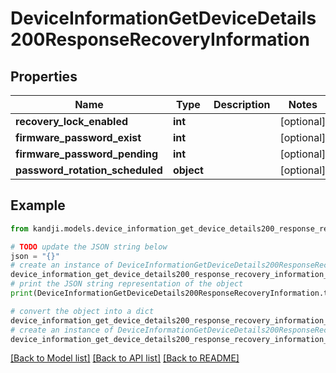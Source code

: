 # DeviceInformationGetDeviceDetails200ResponseRecoveryInformation


## Properties

Name | Type | Description | Notes
------------ | ------------- | ------------- | -------------
**recovery_lock_enabled** | **int** |  | [optional] 
**firmware_password_exist** | **int** |  | [optional] 
**firmware_password_pending** | **int** |  | [optional] 
**password_rotation_scheduled** | **object** |  | [optional] 

## Example

```python
from kandji.models.device_information_get_device_details200_response_recovery_information import DeviceInformationGetDeviceDetails200ResponseRecoveryInformation

# TODO update the JSON string below
json = "{}"
# create an instance of DeviceInformationGetDeviceDetails200ResponseRecoveryInformation from a JSON string
device_information_get_device_details200_response_recovery_information_instance = DeviceInformationGetDeviceDetails200ResponseRecoveryInformation.from_json(json)
# print the JSON string representation of the object
print(DeviceInformationGetDeviceDetails200ResponseRecoveryInformation.to_json())

# convert the object into a dict
device_information_get_device_details200_response_recovery_information_dict = device_information_get_device_details200_response_recovery_information_instance.to_dict()
# create an instance of DeviceInformationGetDeviceDetails200ResponseRecoveryInformation from a dict
device_information_get_device_details200_response_recovery_information_from_dict = DeviceInformationGetDeviceDetails200ResponseRecoveryInformation.from_dict(device_information_get_device_details200_response_recovery_information_dict)
```
[[Back to Model list]](../README.md#documentation-for-models) [[Back to API list]](../README.md#documentation-for-api-endpoints) [[Back to README]](../README.md)


